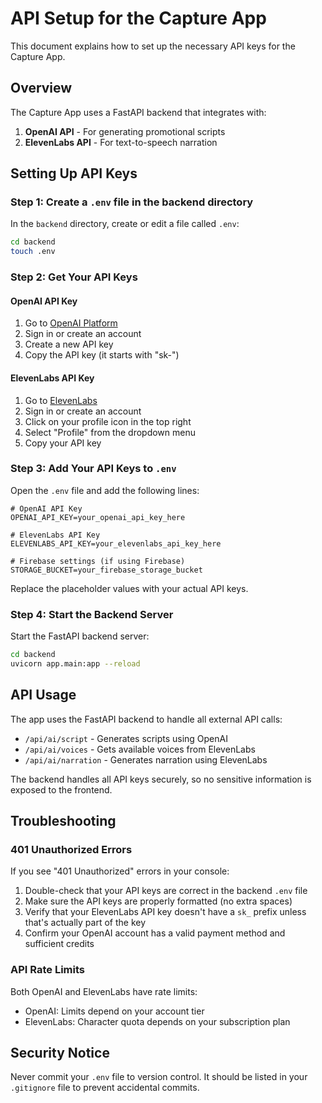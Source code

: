 # API Setup for the Capture App

This document explains how to set up the necessary API keys for the Capture App.

## Overview

The Capture App uses a FastAPI backend that integrates with:

1. **OpenAI API** - For generating promotional scripts
2. **ElevenLabs API** - For text-to-speech narration

## Setting Up API Keys

### Step 1: Create a `.env` file in the backend directory

In the `backend` directory, create or edit a file called `.env`:

```bash
cd backend
touch .env
```

### Step 2: Get Your API Keys

#### OpenAI API Key
1. Go to [OpenAI Platform](https://platform.openai.com/api-keys)
2. Sign in or create an account
3. Create a new API key
4. Copy the API key (it starts with "sk-")

#### ElevenLabs API Key
1. Go to [ElevenLabs](https://elevenlabs.io/)
2. Sign in or create an account
3. Click on your profile icon in the top right
4. Select "Profile" from the dropdown menu
5. Copy your API key

### Step 3: Add Your API Keys to `.env`

Open the `.env` file and add the following lines:

```
# OpenAI API Key
OPENAI_API_KEY=your_openai_api_key_here

# ElevenLabs API Key
ELEVENLABS_API_KEY=your_elevenlabs_api_key_here

# Firebase settings (if using Firebase)
STORAGE_BUCKET=your_firebase_storage_bucket
```

Replace the placeholder values with your actual API keys.

### Step 4: Start the Backend Server

Start the FastAPI backend server:

```bash
cd backend
uvicorn app.main:app --reload
```

## API Usage

The app uses the FastAPI backend to handle all external API calls:

- `/api/ai/script` - Generates scripts using OpenAI
- `/api/ai/voices` - Gets available voices from ElevenLabs
- `/api/ai/narration` - Generates narration using ElevenLabs

The backend handles all API keys securely, so no sensitive information is exposed to the frontend.

## Troubleshooting

### 401 Unauthorized Errors

If you see "401 Unauthorized" errors in your console:

1. Double-check that your API keys are correct in the backend `.env` file
2. Make sure the API keys are properly formatted (no extra spaces)
3. Verify that your ElevenLabs API key doesn't have a `sk_` prefix unless that's actually part of the key
4. Confirm your OpenAI account has a valid payment method and sufficient credits

### API Rate Limits

Both OpenAI and ElevenLabs have rate limits:

- OpenAI: Limits depend on your account tier
- ElevenLabs: Character quota depends on your subscription plan

## Security Notice

Never commit your `.env` file to version control. It should be listed in your `.gitignore` file to prevent accidental commits. 